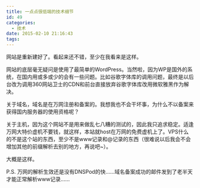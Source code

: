 ```yaml
---
title: 一点点很低端的技术细节
id: 49
categories:
  - 技术
date: 2015-02-10 21:16:43
tags:
---
```


网站是重新建好了。看起来还不错，至少在我看来是这样。

网站的底层毫无疑问是使用了最简单的WordPress。当然啦，因为WP是国外的系统，在国内用或多或少的会有一些问题。比如谷歌字体库的调用问题，最终是以后台改为调用360网站卫士的CDN和前台直接放弃谷歌字体库改用微软雅黑作为解决。

关于域名，域名是在万网注册和备案的。我想我也不会干坏事，为什么不以备案来获得国内服务器的使用资格呢？

关于主机，因为这个网站不是用来做乱七八糟的测试的，因此我只追求稳定。适逢万网大特价虚机不要钱，就这样，本站就host在万网的免费虚机上了。VPS什么的不是这个站的东西，至少不是www记录和@记录的东西（很难说以后我会不会增加其他的前缀解析去别的地方，再说吧~）。

大概是这样。

P.S. 万网的解析生效还是没有DNSPod的快……域名备案成功的邮件发到了老半天才能正常解析www记录……